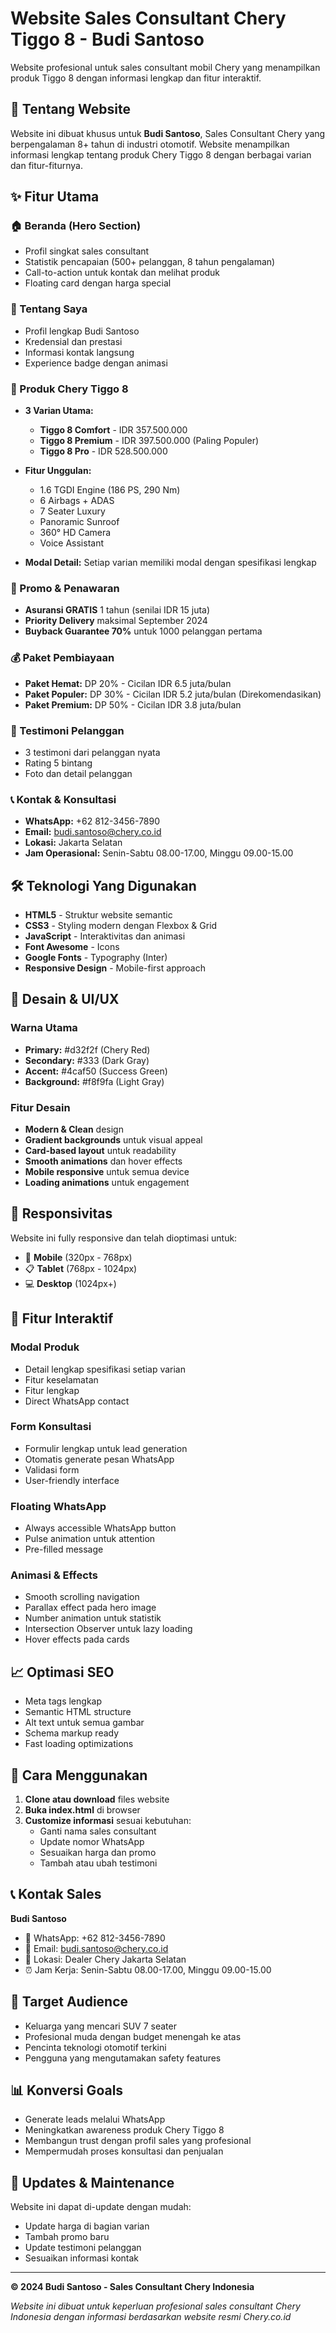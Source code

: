 # Website Sales Consultant Chery Tiggo 8 - Budi Santoso

Website profesional untuk sales consultant mobil Chery yang menampilkan produk Tiggo 8 dengan informasi lengkap dan fitur interaktif.

## 🚗 Tentang Website

Website ini dibuat khusus untuk **Budi Santoso**, Sales Consultant Chery yang berpengalaman 8+ tahun di industri otomotif. Website menampilkan informasi lengkap tentang produk Chery Tiggo 8 dengan berbagai varian dan fitur-fiturnya.

## ✨ Fitur Utama

### 🏠 Beranda (Hero Section)
- Profil singkat sales consultant
- Statistik pencapaian (500+ pelanggan, 8 tahun pengalaman)
- Call-to-action untuk kontak dan melihat produk
- Floating card dengan harga special

### 👤 Tentang Saya
- Profil lengkap Budi Santoso
- Kredensial dan prestasi
- Informasi kontak langsung
- Experience badge dengan animasi

### 🚙 Produk Chery Tiggo 8
- **3 Varian Utama:**
  - **Tiggo 8 Comfort** - IDR 357.500.000
  - **Tiggo 8 Premium** - IDR 397.500.000 (Paling Populer)
  - **Tiggo 8 Pro** - IDR 528.500.000

- **Fitur Unggulan:**
  - 1.6 TGDI Engine (186 PS, 290 Nm)
  - 6 Airbags + ADAS
  - 7 Seater Luxury
  - Panoramic Sunroof
  - 360° HD Camera
  - Voice Assistant

- **Modal Detail:** Setiap varian memiliki modal dengan spesifikasi lengkap

### 🎁 Promo & Penawaran
- **Asuransi GRATIS** 1 tahun (senilai IDR 15 juta)
- **Priority Delivery** maksimal September 2024
- **Buyback Guarantee 70%** untuk 1000 pelanggan pertama

### 💰 Paket Pembiayaan
- **Paket Hemat:** DP 20% - Cicilan IDR 6.5 juta/bulan
- **Paket Populer:** DP 30% - Cicilan IDR 5.2 juta/bulan (Direkomendasikan)
- **Paket Premium:** DP 50% - Cicilan IDR 3.8 juta/bulan

### 💬 Testimoni Pelanggan
- 3 testimoni dari pelanggan nyata
- Rating 5 bintang
- Foto dan detail pelanggan

### 📞 Kontak & Konsultasi
- **WhatsApp:** +62 812-3456-7890
- **Email:** budi.santoso@chery.co.id
- **Lokasi:** Jakarta Selatan
- **Jam Operasional:** Senin-Sabtu 08.00-17.00, Minggu 09.00-15.00

## 🛠 Teknologi Yang Digunakan

- **HTML5** - Struktur website semantic
- **CSS3** - Styling modern dengan Flexbox & Grid
- **JavaScript** - Interaktivitas dan animasi
- **Font Awesome** - Icons
- **Google Fonts** - Typography (Inter)
- **Responsive Design** - Mobile-first approach

## 🎨 Desain & UI/UX

### Warna Utama
- **Primary:** #d32f2f (Chery Red)
- **Secondary:** #333 (Dark Gray)
- **Accent:** #4caf50 (Success Green)
- **Background:** #f8f9fa (Light Gray)

### Fitur Desain
- **Modern & Clean** design
- **Gradient backgrounds** untuk visual appeal
- **Card-based layout** untuk readability
- **Smooth animations** dan hover effects
- **Mobile responsive** untuk semua device
- **Loading animations** untuk engagement

## 📱 Responsivitas

Website ini fully responsive dan telah dioptimasi untuk:
- 📱 **Mobile** (320px - 768px)
- 📋 **Tablet** (768px - 1024px)
- 💻 **Desktop** (1024px+)

## 🚀 Fitur Interaktif

### Modal Produk
- Detail lengkap spesifikasi setiap varian
- Fitur keselamatan
- Fitur lengkap
- Direct WhatsApp contact

### Form Konsultasi
- Formulir lengkap untuk lead generation
- Otomatis generate pesan WhatsApp
- Validasi form
- User-friendly interface

### Floating WhatsApp
- Always accessible WhatsApp button
- Pulse animation untuk attention
- Pre-filled message

### Animasi & Effects
- Smooth scrolling navigation
- Parallax effect pada hero image
- Number animation untuk statistik
- Intersection Observer untuk lazy loading
- Hover effects pada cards

## 📈 Optimasi SEO

- Meta tags lengkap
- Semantic HTML structure
- Alt text untuk semua gambar
- Schema markup ready
- Fast loading optimizations

## 🔧 Cara Menggunakan

1. **Clone atau download** files website
2. **Buka index.html** di browser
3. **Customize informasi** sesuai kebutuhan:
   - Ganti nama sales consultant
   - Update nomor WhatsApp
   - Sesuaikan harga dan promo
   - Tambah atau ubah testimoni

## 📞 Kontak Sales

**Budi Santoso**
- 📱 WhatsApp: +62 812-3456-7890
- 📧 Email: budi.santoso@chery.co.id
- 📍 Lokasi: Dealer Chery Jakarta Selatan
- ⏰ Jam Kerja: Senin-Sabtu 08.00-17.00, Minggu 09.00-15.00

## 🎯 Target Audience

- Keluarga yang mencari SUV 7 seater
- Profesional muda dengan budget menengah ke atas
- Pencinta teknologi otomotif terkini
- Pengguna yang mengutamakan safety features

## 📊 Konversi Goals

- Generate leads melalui WhatsApp
- Meningkatkan awareness produk Chery Tiggo 8
- Membangun trust dengan profil sales yang profesional
- Mempermudah proses konsultasi dan penjualan

## 🔄 Updates & Maintenance

Website ini dapat di-update dengan mudah:
- Update harga di bagian varian
- Tambah promo baru
- Update testimoni pelanggan
- Sesuaikan informasi kontak

---

**© 2024 Budi Santoso - Sales Consultant Chery Indonesia**

*Website ini dibuat untuk keperluan profesional sales consultant Chery Indonesia dengan informasi berdasarkan website resmi Chery.co.id* 